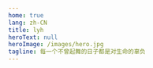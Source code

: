 ```yaml
---
home: true
lang: zh-CN
title: lyh
heroText: null
heroImage: /images/hero.jpg
tagline: 每一个不曾起舞的日子都是对生命的辜负
---
```


